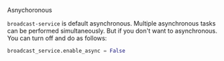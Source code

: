  Asnychoronous

`broadcast-service` is default asynchronous. Multiple asynchronous tasks can be performed simultaneously. But if you don't want to asynchronous. You can turn off and do as follows:

```python
broadcast_service.enable_async = False
```